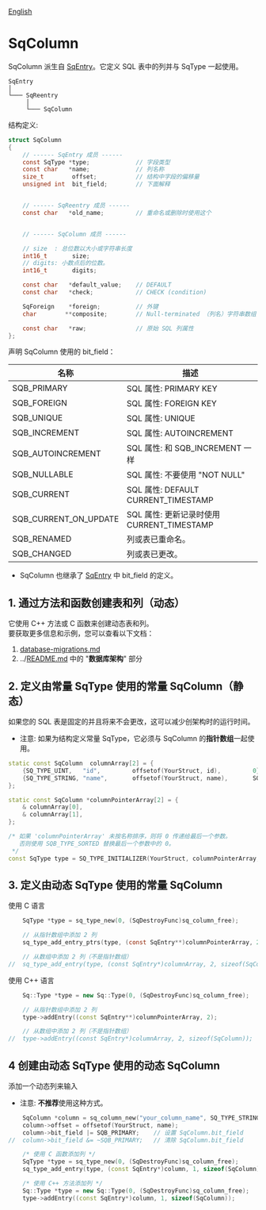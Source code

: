 ﻿[English](SqColumn.md)

# SqColumn

SqColumn 派生自 [SqEntry](SqEntry.cn.md)。它定义 SQL 表中的列并与 SqType 一起使用。

	SqEntry
	│
	└─── SqReentry
	     │
	     └─── SqColumn

结构定义:

```c
struct SqColumn
{
	// ------ SqEntry 成员 ------
	const SqType *type;             // 字段类型
	const char   *name;             // 列名称
	size_t        offset;           // 结构中字段的偏移量
	unsigned int  bit_field;        // 下面解释


	// ------ SqReentry 成员 ------
	const char   *old_name;         // 重命名或删除时使用这个


	// ------ SqColumn 成员 ------

	// size  : 总位数以大小或字符串长度
	int16_t       size;
	// digits: 小数点后的位数。
	int16_t       digits;

	const char   *default_value;    // DEFAULT
	const char   *check;            // CHECK (condition)

	SqForeign    *foreign;          // 外键
	char        **composite;        // Null-terminated （列名）字符串数组

	const char   *raw;              // 原始 SQL 列属性
};
```

声明 SqColumn 使用的 bit_field：

| 名称                   | 描述                                          | 
| ---------------------- | --------------------------------------------- |
| SQB_PRIMARY            | SQL 属性: PRIMARY KEY                         |
| SQB_FOREIGN            | SQL 属性: FOREIGN KEY                         |
| SQB_UNIQUE             | SQL 属性: UNIQUE                              |
| SQB_INCREMENT          | SQL 属性: AUTOINCREMENT                       |
| SQB_AUTOINCREMENT      | SQL 属性: 和 SQB_INCREMENT 一样               |
| SQB_NULLABLE           | SQL 属性: 不要使用 "NOT NULL"                 |
| SQB_CURRENT            | SQL 属性: DEFAULT CURRENT_TIMESTAMP           |
| SQB_CURRENT_ON_UPDATE  | SQL 属性: 更新记录时使用 CURRENT_TIMESTAMP    |
| SQB_RENAMED            | 列或表已重命名。                              |
| SQB_CHANGED            | 列或表已更改。                                |

* SqColumn 也继承了 [SqEntry](SqEntry.md) 中 bit_field 的定义。

## 1. 通过方法和函数创建表和列（动态）

它使用 C++ 方法或 C 函数来创建动态表和列。  
要获取更多信息和示例，您可以查看以下文档：  
1. [database-migrations.md](database-migrations.md)
2. ../[README.md](../README.md#database-schema) 中的 "**数据库架构**" 部分

## 2. 定义由常量 SqType 使用的常量 SqColumn（静态）

如果您的 SQL 表是固定的并且将来不会更改，这可以减少创架构时的运行时间。  
* 注意: 如果为结构定义常量 SqType，它必须与 SqColumn 的**指针数组**一起使用。

```c++
static const SqColumn  columnArray[2] = {
	{SQ_TYPE_UINT,   "id",         offsetof(YourStruct, id),         0},
	{SQ_TYPE_STRING, "name",       offsetof(YourStruct, name),       SQB_HIDDEN_NULL},
};

static const SqColumn *columnPointerArray[2] = {
	& columnArray[0],
	& columnArray[1],
};

/* 如果 'columnPointerArray' 未按名称排序，则将 0 传递给最后一个参数。
   否则使用 SQB_TYPE_SORTED 替换最后一个参数中的 0。
 */
const SqType type = SQ_TYPE_INITIALIZER(YourStruct, columnPointerArray, 0);
```

## 3. 定义由动态 SqType 使用的常量 SqColumn

使用 C 语言

```c
	SqType *type = sq_type_new(0, (SqDestroyFunc)sq_column_free);

	// 从指针数组中添加 2 列
	sq_type_add_entry_ptrs(type, (const SqEntry**)columnPointerArray, 2);

	// 从数组中添加 2 列（不是指针数组）
//	sq_type_add_entry(type, (const SqEntry*)columnArray, 2, sizeof(SqColumn));
```

使用 C++ 语言

```c++
	Sq::Type *type = new Sq::Type(0, (SqDestroyFunc)sq_column_free);

	// 从指针数组中添加 2 列
	type->addEntry((const SqEntry**)columnPointerArray, 2);

	// 从数组中添加 2 列（不是指针数组）
//	type->addEntry((const SqEntry*)columnArray, 2, sizeof(SqColumn));
```

## 4 创建由动态 SqType 使用的动态 SqColumn

添加一个动态列来输入

* 注意: **不推荐**使用这种方式。

```c++
	SqColumn *column = sq_column_new("your_column_name", SQ_TYPE_STRING);
	column->offset = offsetof(YourStruct, name);
	column->bit_field |= SQB_PRIMARY;    // 设置 SqColumn.bit_field
//	column->bit_field &= ~SQB_PRIMARY;   // 清除 SqColumn.bit_field

	/* 使用 C 函数添加列 */
	SqType *type = sq_type_new(0, (SqDestroyFunc)sq_column_free);
	sq_type_add_entry(type, (const SqEntry*)column, 1, sizeof(SqColumn));

	/* 使用 C++ 方法添加列 */
	Sq::Type *type = new Sq::Type(0, (SqDestroyFunc)sq_column_free);
	type->addEntry((const SqEntry*)column, 1, sizeof(SqColumn));
```
